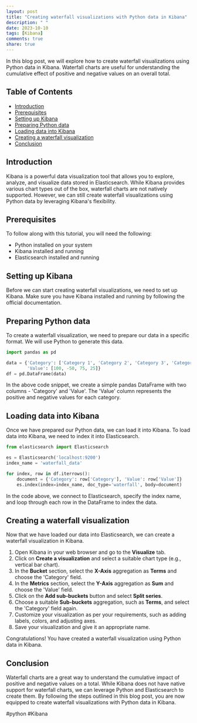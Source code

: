 ```yaml
---
layout: post
title: "Creating waterfall visualizations with Python data in Kibana"
description: " "
date: 2023-10-10
tags: [Kibana]
comments: true
share: true
---
```


In this blog post, we will explore how to create waterfall visualizations using Python data in Kibana. Waterfall charts are useful for understanding the cumulative effect of positive and negative values on an overall total. 

## Table of Contents
- [Introduction](#introduction)
- [Prerequisites](#prerequisites)
- [Setting up Kibana](#setting-up-kibana)
- [Preparing Python data](#preparing-python-data)
- [Loading data into Kibana](#loading-data-into-kibana)
- [Creating a waterfall visualization](#creating-a-waterfall-visualization)
- [Conclusion](#conclusion)

## Introduction <a name="introduction"></a>
Kibana is a powerful data visualization tool that allows you to explore, analyze, and visualize data stored in Elasticsearch. While Kibana provides various chart types out of the box, waterfall charts are not natively supported. However, we can still create waterfall visualizations using Python data by leveraging Kibana's flexibility.

## Prerequisites <a name="prerequisites"></a>
To follow along with this tutorial, you will need the following:
- Python installed on your system
- Kibana installed and running
- Elasticsearch installed and running

## Setting up Kibana <a name="setting-up-kibana"></a>
Before we can start creating waterfall visualizations, we need to set up Kibana. Make sure you have Kibana installed and running by following the official documentation.

## Preparing Python data <a name="preparing-python-data"></a>
To create a waterfall visualization, we need to prepare our data in a specific format. We will use Python to generate this data.

```python
import pandas as pd

data = {'Category': ['Category 1', 'Category 2', 'Category 3', 'Category 4'],
        'Value': [100, -50, 75, 25]}
df = pd.DataFrame(data)
```

In the above code snippet, we create a simple pandas DataFrame with two columns - 'Category' and 'Value'. The 'Value' column represents the positive and negative values for each category.

## Loading data into Kibana <a name="loading-data-into-kibana"></a>
Once we have prepared our Python data, we can load it into Kibana. To load data into Kibana, we need to index it into Elasticsearch.

```python
from elasticsearch import Elasticsearch

es = Elasticsearch('localhost:9200')
index_name = 'waterfall_data'

for index, row in df.iterrows():
    document = {'Category': row['Category'], 'Value': row['Value']}
    es.index(index=index_name, doc_type='waterfall', body=document)
```

In the code above, we connect to Elasticsearch, specify the index name, and loop through each row in the DataFrame to index the data.

## Creating a waterfall visualization <a name="creating-a-waterfall-visualization"></a>
Now that we have loaded our data into Elasticsearch, we can create a waterfall visualization in Kibana.

1. Open Kibana in your web browser and go to the **Visualize** tab.
2. Click on **Create a visualization** and select a suitable chart type (e.g., vertical bar chart).
3. In the **Bucket** section, select the **X-Axis** aggregation as **Terms** and choose the 'Category' field.
4. In the **Metrics** section, select the **Y-Axis** aggregation as **Sum** and choose the 'Value' field.
5. Click on the **Add sub-buckets** button and select **Split series**.
6. Choose a suitable **Sub-buckets** aggregation, such as **Terms**, and select the 'Category' field again.
7. Customize your visualization as per your requirements, such as adding labels, colors, and adjusting axes.
8. Save your visualization and give it an appropriate name.

Congratulations! You have created a waterfall visualization using Python data in Kibana.

## Conclusion <a name="conclusion"></a>
Waterfall charts are a great way to understand the cumulative impact of positive and negative values on a total. While Kibana does not have native support for waterfall charts, we can leverage Python and Elasticsearch to create them. By following the steps outlined in this blog post, you are now equipped to create waterfall visualizations with Python data in Kibana.

#python #Kibana